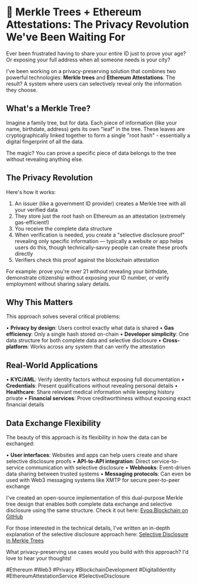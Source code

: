 # 📝 Merkle Trees + Ethereum Attestations: The Privacy Revolution We've Been Waiting For

Ever been frustrated having to share your entire ID just to prove your age? Or exposing your full address when all someone needs is your city?

I've been working on a privacy-preserving solution that combines two powerful technologies: **Merkle trees** and **Ethereum Attestations**. The result? A system where users can selectively reveal only the information they choose.

## What's a Merkle Tree?

Imagine a family tree, but for data. Each piece of information (like your name, birthdate, address) gets its own "leaf" in the tree. These leaves are cryptographically linked together to form a single "root hash" - essentially a digital fingerprint of all the data.

The magic? You can prove a specific piece of data belongs to the tree without revealing anything else.

## The Privacy Revolution

Here's how it works:

1. An issuer (like a government ID provider) creates a Merkle tree with all your verified data
2. They store just the root hash on Ethereum as an attestation (extremely gas-efficient!)
3. You receive the complete data structure
4. When verification is needed, you create a "selective disclosure proof" revealing only specific information — typically a website or app helps users do this, though technically-savvy people can create these proofs directly
5. Verifiers check this proof against the blockchain attestation

For example: prove you're over 21 without revealing your birthdate, demonstrate citizenship without exposing your ID number, or verify employment without sharing salary details.

## Why This Matters

This approach solves several critical problems:

• **Privacy by design**: Users control exactly what data is shared
• **Gas efficiency**: Only a single hash stored on-chain
• **Developer simplicity**: One data structure for both complete data and selective disclosure
• **Cross-platform**: Works across any system that can verify the attestation

## Real-World Applications

• **KYC/AML**: Verify identity factors without exposing full documentation
• **Credentials**: Present qualifications without revealing personal details
• **Healthcare**: Share relevant medical information while keeping history private
• **Financial services**: Prove creditworthiness without exposing exact financial details

## Data Exchange Flexibility

The beauty of this approach is its flexibility in how the data can be exchanged:

• **User interfaces**: Websites and apps can help users create and share selective disclosure proofs
• **API-to-API integration**: Direct service-to-service communication with selective disclosure
• **Webhooks**: Event-driven data sharing between trusted systems
• **Messaging protocols**: Can even be used with Web3 messaging systems like XMTP for secure peer-to-peer exchange

I've created an open-source implementation of this dual-purpose Merkle tree design that enables both complete data exchange and selective disclosure using the same structure. Check it out here: [Evoq.Blockchain on GitHub](https://github.com/lukepuplett/evoq-blockchain)

For those interested in the technical details, I've written an in-depth explanation of the selective disclosure approach here: [Selective Disclosure in Merkle Trees](https://github.com/lukepuplett/evoq-blockchain/blob/master/docs/merkle/selective-disclosure.md)

What privacy-preserving use cases would you build with this approach? I'd love to hear your thoughts!

#Ethereum #Web3 #Privacy #BlockchainDevelopment #DigitalIdentity #EthereumAttestationService #SelectiveDisclosure
